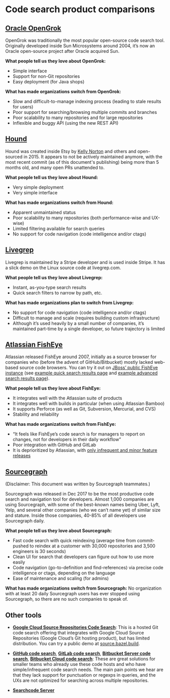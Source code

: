 # Code search product comparisons

## [Oracle OpenGrok](https://github.com/oracle/opengrok)

OpenGrok was traditionally the most popular open-source code search tool. Originally developed inside Sun Microsystems around 2004, it’s now an Oracle open-source project after Oracle acquired Sun.

**What people tell us they love about OpenGrok:**

* Simple interface
* Support for non-Git repositories
* Easy deployment (for Java shops)

**What has made organizations switch from OpenGrok:**

* Slow and difficult-to-manage indexing process (leading to stale results for users)
* Poor support for searching/browsing multiple commits and branches
* Poor scalability to many repositories and for large repositories
* Inflexible and buggy API (using the new REST API)

## [Hound](https://github.com/etsy/hound)

Hound was created inside Etsy by [Kelly Norton](https://github.com/kellegous) and others and open-sourced in 2015. It appears to not be actively maintained anymore, with the most recent commit (as of this document's publishing) being more than 5 months old, and many open PRs unattended to.

**What people tell us they love about Hound:**

* Very simple deployment
* Very simple interface

**What has made organizations switch from Hound:**

* Apparent unmaintained status
* Poor scalability to many repositories (both performance-wise and UX-wise)
* Limited filtering available for search queries
* No support for code navigation (code intelligence and/or ctags)

## [Livegrep](https://github.com/livegrep/livegrep)

Livegrep is maintained by a Stripe developer and is used inside Stripe. It has a slick demo on the Linux source code at livegrep.com.

**What people tell us they love about Livegrep:**

* Instant, as-you-type search results
* Quick search filters to narrow by path, etc.

**What has made organizations plan to switch from Livegrep:**

* No support for code navigation (code intelligence and/or ctags)
* Difficult to manage and scale (requires building custom infrastructure)
* Although it’s used heavily by a small number of companies, it’s maintained part-time by a single developer, so future trajectory is limited

## [Atlassian FishEye](https://www.atlassian.com/software/fisheye)

Atlassian released FishEye around 2007, initially as a source browser for companies who (before the advent of GitHub/Bitbucket) mostly lacked web-based source code browsers. You can try it out on [JBoss’ public FishEye instance](https://source.jboss.org/browse) (see [example quick search results page](https://source.jboss.org/qsearch?q=open&t=3&s=2&bucket=ANY_DATE&userFilter=) and [example advanced search results page](https://source.jboss.org/search/Aesh/?head=true&comment=&contents=open&addedText=&deletedText=&filename=&branch=&tag=&fromdate=&todate=&datesortorder=DESCENDING&groupby=file&col=path&col=revision&col=author&col=date&col=csid&refresh=y)).

**What people tell us they love about FishEye:**

* It integrates well with the Atlassian suite of products
* It integrates well with builds in particular (when using Atlassian Bamboo)
* It supports Perforce (as well as Git, Subversion, Mercurial, and CVS)
* Stability and reliability

**What has made organizations switch from FishEye:**

* “It feels like FishEye’s code search is for managers to report on changes, not for developers in their daily workflow”
* Poor integration with GitHub and GitLab
* It is deprioritized by Atlassian, with [only infrequent and minor feature releases](https://confluence.atlassian.com/fisheye/fisheye-releases-960155725.html)

## [Sourcegraph](https://sourcegraph.com/)

(Disclaimer: This document was written by Sourcegraph teammates.)

Sourcegraph was released in Dec 2017 to be the most productive code search and navigation tool for developers. Almost 1,000 companies are using Sourcegraph, with some of the best-known names being Uber, Lyft, Yelp, and several other companies (who we can’t name yet) of similar size and stature. Inside those companies, 40-85% of all developers use Sourcegraph daily.

**What people tell us they love about Sourcegraph:**

* Fast code search with quick reindexing (average time from commit-pushed to reindex at a customer with 30,000 repositories and 3,500 engineers is 30 seconds)
* Clean UI for search that developers can figure out how to use more easily
* Code navigation (go-to-definition and find-references) via precise code intelligence or ctags, depending on the language
* Ease of maintenance and scaling (for admins)

**What has made organizations switch from Sourcegraph:**
No organization with at least 20 daily Sourcegraph users has ever stopped using Sourcegraph, so there are no such companies to speak of.

## Other tools

* **[Google Cloud Source Repositories Code Search](https://cloud.google.com/source-repositories/docs/searching-code)**: This is a hosted Git code search offering that integrates with Google Cloud Source Repositories (Google Cloud’s Git hosting product), but has limited distribution. You can try a public demo at [source.bazel.build](https://source.bazel.build/).

* **[GitHub code search](https://help.github.com/en/articles/searching-code)**, **[GitLab code search](https://docs.gitlab.com/ee/user/search/advanced_global_search.html)**, **[Bitbucket Server code search](https://confluence.atlassian.com/bitbucketserver/search-for-code-in-bitbucket-server-814204781.html)**, **[Bitbucket Cloud code search](https://confluence.atlassian.com/bitbucket/search-873876782.html)**: These are great solutions for smaller teams who already use these code hosts and who have simple/infrequent code search needs. The main pain points we hear are that they lack support for punctuation or regexps in queries, and the UXs are not optimized for searching across multiple repositories.

* **[Searchcode Server](https://searchcodeserver.com/)**
